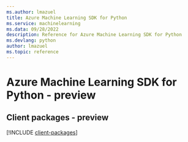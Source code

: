 ```yaml
---
ms.author: lmazuel
title: Azure Machine Learning SDK for Python
ms.service: machinelearning
ms.data: 09/28/2022
description: Reference for Azure Machine Learning SDK for Python
ms.devlang: python
author: lmazuel
ms.topic: reference
---
```

# Azure Machine Learning SDK for Python - preview

## Client packages - preview
[!INCLUDE [client-packages](machine-learning-client-index.md)]